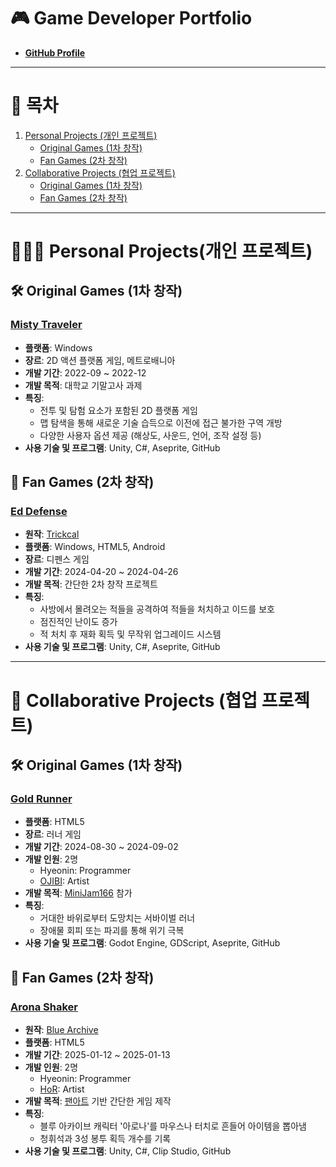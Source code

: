 # 🎮 **Game Developer Portfolio**  
- [**GitHub Profile**](https://github.com/hyeon-in) 

---
# 📑 목차
1. [Personal Projects (개인 프로젝트)](#-personal-projects개인-프로젝트)
    - [Original Games (1차 창작)](#-original-games-1차-창작)
    - [Fan Games (2차 창작)](#-fan-games-2차-창작)
2. [Collaborative Projects (협업 프로젝트)](#-collaborative-projects-협업-프로젝트)
    - [Original Games (1차 창작)](#-original-games-1차-창작-1)
    - [Fan Games (2차 창작)](#-fan-games-2차-창작-1)

---

# 🧑🏻‍💻 Personal Projects(개인 프로젝트)

## 🛠 **Original Games (1차 창작)**  

### [Misty Traveler](https://github.com/hyeon-in/Misty-Traveler)  
- **플랫폼**: Windows  
- **장르**: 2D 액션 플랫폼 게임, 메트로배니아  
- **개발 기간**: 2022-09 ~ 2022-12  
- **개발 목적**: 대학교 기말고사 과제  
- **특징**:
  - 전투 및 탐험 요소가 포함된 2D 플랫폼 게임  
  - 맵 탐색을 통해 새로운 기술 습득으로 이전에 접근 불가한 구역 개방  
  - 다양한 사용자 옵션 제공 (해상도, 사운드, 언어, 조작 설정 등)  
- **사용 기술 및 프로그램**: Unity, C#, Aseprite, GitHub  
<!--
  - **새로 배운 것**
    - 다양한 옵션 설정을 구현하는 방법(사운드, 해상도, 언어, 조작법, 접근성)
    - 플레이어의 행동을 유도하는 방법(새로운 기술을 배운 후, 그 기술을 사용해야 진행할 수 있는 레벨 디자인)
    - 보스전 설계
-->

## 🎨 **Fan Games (2차 창작)**  

### [Ed Defense](https://github.com/hyeon-in/Ed-Defense)
- **원작**: [Trickcal](https://www.trickcal.com/)
- **플랫폼**: Windows, HTML5, Android  
- **장르**: 디펜스 게임  
- **개발 기간**: 2024-04-20 ~ 2024-04-26
- **개발 목적**: 간단한 2차 창작 프로젝트
- **특징**:
  - 사방에서 몰려오는 적들을 공격하여 적들을 처치하고 이드를 보호
  - 점진적인 난이도 증가
  - 적 처치 후 재화 획득 및 무작위 업그레이드 시스템
- **사용 기술 및 프로그램**: Unity, C#, Aseprite, GitHub  
  <!--
    - **새로 배운 것**
      - 웹 환경에서 게임을 개발하는 방법을 배움
      - 모바일과 데스크톱 환경에서의 격차를 줄이는 방법을 연구
      - 막상 만들어놓고 보니 원작과 캐릭터 외에 연관성이 없었음, 앞으로 팬게임을 만들 때 어떻게 원작을 존중할 수 있을지 고민하게 됨
  -->

---

# 🤝 **Collaborative Projects (협업 프로젝트)**  

## 🛠 **Original Games (1차 창작)**  

### [Gold Runner](https://hyeonin.itch.io/goldrunner)  
- **플랫폼**: HTML5  
- **장르**: 러너 게임  
- **개발 기간**: 2024-08-30 ~ 2024-09-02  
- **개발 인원**: 2명  
  - Hyeonin: Programmer  
  - [OJIBI](https://x.com/o0000000000__): Artist  
- **개발 목적**: [MiniJam166](https://itch.io/jam/mini-jam-166-earth) 참가  
- **특징**:
  - 거대한 바위로부터 도망치는 서바이벌 러너  
  - 장애물 회피 또는 파괴를 통해 위기 극복  
- **사용 기술 및 프로그램**: Godot Engine, GDScript, Aseprite, GitHub  

## 🎨 **Fan Games (2차 창작)**  

### [Arona Shaker](https://aronashaker.netlify.app/) 
- **원작**: [Blue Archive](https://www.trickcal.com/)
- **플랫폼**: HTML5  
- **개발 기간**: 2025-01-12 ~ 2025-01-13  
- **개발 인원**: 2명
  - Hyeonin: Programmer  
  - [HoR](https://x.com/horuhara): Artist  
- **개발 목적**: [팬아트](https://x.com/horuhara/status/1801806881431884215/) 기반 간단한 게임 제작  
- **특징**:
  - 블루 아카이브 캐릭터 '아로나'를 마우스나 터치로 흔들어 아이템을 뽑아냄
  - 청휘석과 3성 봉투 획득 개수를 기록
- **사용 기술 및 프로그램**: Unity, C#, Clip Studio, GitHub  

<!--

---

# Team Projects(팀 프로젝트)

## 솜꼬리 게임즈(Somggori Games)
  - 던전앤파이터 미니게임 외주 개발(Support by Neople)
    - **[로페즈 / 무 미니게임](https://lopezmuminigame.netlify.app/)**
      - **플랫폼**: Android(행사용), HTML5(배포용)
      - **개발 목적**: "던파 플레이마켓 시즌 6" 행사에서 플레이 될 미니 게임 개발
      - **개발 인원**: 2명
        - [Ansani](https://x.com/ANSAN_EY): Game Design
        - Hyeonin: Programmer
      - **개발 기간**: 2024-05-08 ~ 2024-07-04
      - **특징**
        - 던전앤파이터의 레이드 보스인 부조화의 로페즈와 안개의 신, 무의 패턴을 재현한 미니게임
        - 플레이어가 10위 내로 점수를 갱신했을 경우 리더보드에 등록
      - **사용된 기술**: Unity, C#, Aseprite, Firebase
      - **새로 배운 것**
        - 행사장에서 플레이되는 미니게임을 개발할 때 고려해야 할 것을 터득(빠른 플레이어들의 순환과 적절한 게임 난이도 사이의 밸런스)
        - 파이어베이스를 사용한 리더보드 연동
    - **[파핑파핑 스노우메이지 서바이벌](https://snowmagesurvivor.netlify.app/)**
      - **플랫폼**: Android(행사용), HTML5(배포용)
      - **장르**: 2D 액션 플랫폼 아케이드 게임
      - **개발 인원**: 4명
        - [Ansani](https://x.com/ANSAN_EY): Game Design
        - Hyeonin: Programmer, Game Design
        - [OJIBI](https://x.com/o0000000000__)): Artist
        - [Sechi](https://x.com/sechihyeo): Artist
      - **개발 목적**: "2024 던파 페스티벌" 행사에서 플레이 될 미니 게임 개발
      - **개발 기간**: 2024-09-25 ~ 2024-11-19
      - **특징**
        - 고전 아케이드 게임(버블보블, 스노우 브라더스 등)을 연상시키는 고정된 게임 화면
        - 점진적인 난이도 증가(시간이 지날수록 더 강력한 적이 등장하고 적의 스폰 간격이 감소함)
        - 맵 상에 무작위 위치에 나타나는 상자를 먹으면 무직위 스킬 획득 및 점수 증가와 스페셜 무브 게이지 증가
        - 스페셜 무브 사용 시 맵 전체를 뒤덮는 강력한 스킬 사용
        - 적이 화면 아래로 추락하면 스폰 위치에서 분노 상태가 되어 등장(속도가 매우 빨라짐)
        - 플레이어가 10위 내로 점수를 갱신했을 경우 리더보드에 등록
      - **사용된 기술**: Unity, C#, Aseprite, Firebase
      - **새로 배운 것**
        - 행사장에서 플레이어 순환을 위해 난이도를 너무 높게 잡지 않도록 주의해야 할 필요가 있음
    - **[파핑파핑 중천런](https://dnfrunnergame.netlify.app/)**
      - **플랫폼**: Android(행사용), HTML5(배포용)
      - **장르**: 러너
      - **개발 인원**: 4명
        - [OJIBI](https://x.com/o0000000000__)): Game Design
        - [Ansani](https://x.com/ANSAN_EY): Artist
        - [Sechi](https://x.com/sechihyeo): Artist
        - Hyeonin: Programmer
      - **개발 목적**: "2024 던파 페스티벌" 행사에서 플레이 될 미니 게임 개발
      - **개발 기간**: 2024-10-23 ~ 2024-11-19
      - **특징**
        - 플레이어는 쫓아오는 거대한 요기를 피해 최대한 멀리 달아나는 것이 목적
        - 플레이어를 방해하는 다양한 몬스터들이 등장하며, 부딪칠 경우 플레이어의 속도가 느려지면서 요기와의 거리가 더욱 좁혀짐
        - 일부 몬스터는 특수 패턴 사용(슬로우, 일정시간 내로 주어진 방향키 입력)
        - 플레이어는 이러한 장애물들을 피하면서 위기를 극복해야함
      - **사용된 기술**: Unity, C#, Aseprite, Firebase
      - **새로 배운 것**
        - 최고점이 있는 게임일 경우 점수와 연관된 시스템에 경우 deltaTime을 사용해서는 안 되는 것을 알게됨(최고점에 오차가 있음)
-->
